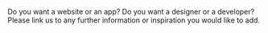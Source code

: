 Do you want a website or an app?
Do you want a designer or a developer?
Please link us to any further information or inspiration you would like to add.<br/><br/><br/>